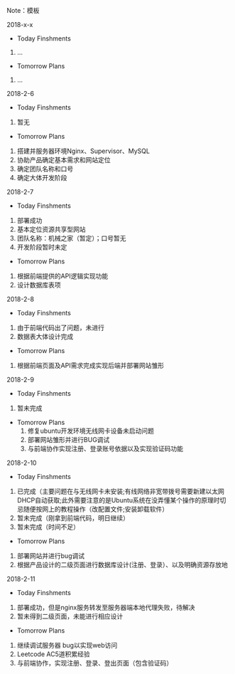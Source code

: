 Note：模板

2018-x-x

- Today Finshments
 1. ...
- Tomorrow Plans
 1. ...


2018-2-6

- Today Finshments
 1. 暂无
- Tomorrow Plans
 1. 搭建并服务器环境Nginx、Supervisor、MySQL
 2. 协助产品确定基本需求和网站定位
 3. 确定团队名称和口号
 4. 确定大体开发阶段


2018-2-7

- Today Finshments
 1. 部署成功
 2. 基本定位资源共享型网站
 3. 团队名称：机械之家（暂定）；口号暂无
 4. 开发阶段暂时未定
- Tomorrow Plans
 1. 根据前端提供的API逻辑实现功能
 2. 设计数据库表项
 

2018-2-8

- Today Finshments
 1. 由于前端代码出了问题，未进行
 2. 数据表大体设计完成
- Tomorrow Plans
 1. 根据前端页面及API需求完成实现后端并部署网站雏形
 

2018-2-9

- Today Finshments
 1. 暂未完成
- Tomorrow Plans
  1. 修复ubuntu开发环境无线网卡设备未启动问题
  2. 部署网站雏形并进行BUG调试
  3. 与前端协作实现注册、登录账号依据以及实现验证码功能

2018-2-10

- Today Finshments
 1. 已完成（主要问题在与无线网卡未安装;有线网络非宽带拨号需要新建以太网DHCP自动获取;此外需要注意的是Ubuntu系统在没弄懂某个操作的原理时切忌随便按网上的教程操作（改配置文件;安装卸载软件）
 2. 暂未完成（刚拿到前端代码，明日继续）
 3. 暂未完成（时间不足）
- Tomorrow Plans
 1. 部署网站并进行bug调试
 2. 根据产品设计的二级页面进行数据库设计(注册、登录）、以及明确资源存放地


2018-2-11

- Today Finshments
 1. 部署成功，但是nginx服务转发至服务器端本地代理失败，待解决
 2. 暂未得到二级页面，未能进行相应设计
- Tomorrow Plans
 1. 继续调试服务器 bug以实现web访问
 2. Leetcode AC5道积累经验
 3. 与前端协作，实现注册、登录、登出页面（包含验证码）


 

